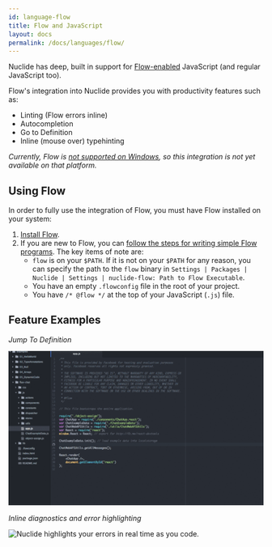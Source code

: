 ```yaml
---
id: language-flow
title: Flow and JavaScript
layout: docs
permalink: /docs/languages/flow/
---
```


Nuclide has deep, built in support for [Flow-enabled](http://flowtype.org) JavaScript (and regular
JavaScript too).

Flow's integration into Nuclide provides you with productivity features such as:

* Linting (Flow errors inline)
* Autocompletion
* Go to Definition
* Inline (mouse over) typehinting

*Currently, Flow is [not supported on Windows](https://github.com/facebook/flow/issues/6), so this
integration is not yet available on that platform.*

## Using Flow

In order to fully use the integration of Flow, you must have Flow installed on your system:

1. [Install Flow](http://flowtype.org/docs/getting-started.html#installing-flow).
2. If you are new to Flow, you can [follow the steps for writing simple Flow programs](http://flowtype.org/docs/five-simple-examples.html). The
key items of note are:
   * `flow` is on your `$PATH`. If it is not on your `$PATH` for any reason, you can specify the
   path to the `flow` binary in `Settings | Packages | Nuclide | Settings |
   nuclide-flow: Path to Flow Executable`.
   * You have an empty `.flowconfig` file in the root of your project.
   * You have `/* @flow */` at the top of your JavaScript (`.js`) file.

## Feature Examples

*Jump To Definition*

![Jump to definition of entity with cmd-click (Mac), ctrl-click (Linux).](/static/images/docs/FlowClickDefine.gif)

*Inline diagnostics and error highlighting*

![Nuclide highlights your errors in real time as you code.](/static/images/docs/FlowInlineError.gif)
